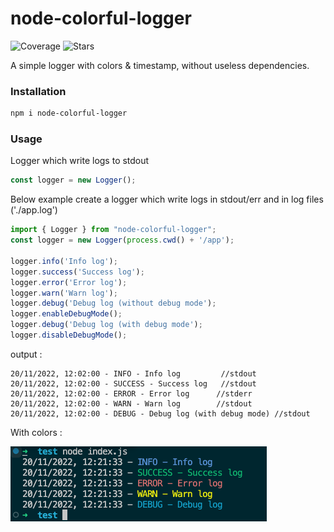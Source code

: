 # node-colorful-logger
![Coverage](https://img.shields.io/codecov/c/github/FaureAlexis/node-colorful-logger) ![Stars](https://img.shields.io/github/stars/FaureAlexis/node-colorful-logger?style=social)

A simple logger with colors &amp; timestamp, without useless dependencies. 

### Installation

```bash
npm i node-colorful-logger
```

### Usage

Logger which write logs to stdout

```ts
const logger = new Logger();
```

Below example create a logger which write logs in stdout/err and in log files ('./app.log')

```ts
import { Logger } from "node-colorful-logger";
const logger = new Logger(process.cwd() + '/app');

logger.info('Info log');
logger.success('Success log');
logger.error('Error log');
logger.warn('Warn log');
logger.debug('Debug log (without debug mode');
logger.enableDebugMode();
logger.debug('Debug log (with debug mode');
logger.disableDebugMode();
```

output :
```
20/11/2022, 12:02:00 - INFO - Info log         //stdout
20/11/2022, 12:02:00 - SUCCESS - Success log   //stdout
20/11/2022, 12:02:00 - ERROR - Error log      //stderr
20/11/2022, 12:02:00 - WARN - Warn log        //stdout
20/11/2022, 12:02:00 - DEBUG - Debug log (with debug mode) //stdout
```

 With colors : 
 
 ![Colorful output](https://github.com/FaureAlexis/node-colorful-logger/blob/main/image.png?raw=true)
 
 
